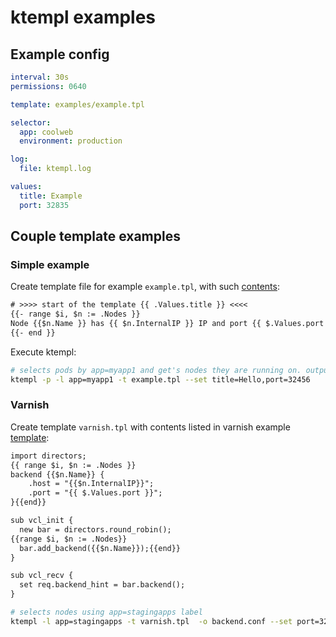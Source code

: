# ktempl examples

## Example config

```yaml
interval: 30s
permissions: 0640

template: examples/example.tpl

selector:
  app: coolweb
  environment: production

log:
  file: ktempl.log

values:
  title: Example
  port: 32835
```

## Couple template examples

### Simple example

Create template file for example `example.tpl`, with such [contents](./example.tpl):

```txt
# >>>> start of the template {{ .Values.title }} <<<<
{{- range $i, $n := .Nodes }}
Node {{$n.Name }} has {{ $n.InternalIP }} IP and port {{ $.Values.port }}
{{- end }}
```

Execute ktempl:

```sh
# selects pods by app=myapp1 and get's nodes they are running on. outputs to stdout.
ktempl -p -l app=myapp1 -t example.tpl --set title=Hello,port=32456
```

### Varnish

Create template `varnish.tpl` with contents listed in varnish example [template](./varnish.tpl):

```txt
import directors;
{{ range $i, $n := .Nodes }}
backend {{$n.Name}} {
    .host = "{{$n.InternalIP}}";
    .port = "{{ $.Values.port }}";
}{{end}}

sub vcl_init {
  new bar = directors.round_robin();
{{range $i, $n := .Nodes}}
  bar.add_backend({{$n.Name}});{{end}}
}

sub vcl_recv {
  set req.backend_hint = bar.backend();
}
```

```sh
# selects nodes using app=stagingapps label
ktempl -l app=stagingapps -t varnish.tpl  -o backend.conf --set port=32456 --exec="systemctl reload varnishd"
```
